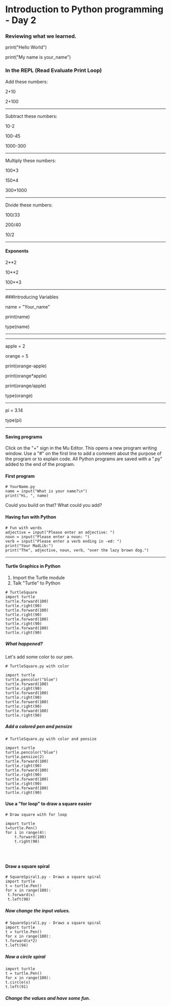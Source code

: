 # Introduction to Python programming - Day 2

### Reviewing what we learned. 

print("Hello World")

print("My name is your_name")

### In the REPL (Read Evaluate Print Loop)
Add these numbers:

2+10  

2+100  


***

Subtract these numbers:

10-2  

100-45  

1000-300

***

Multiply these numbers:

100*3  

150*4  

300*1000 


***

Divide these numbers:

100/33  

200/40 

10/2  


***

#### Exponents

2**2  

10**2  

100**3  


***

###Introducing Variables

name = "Your_name"

print(name)

type(name)

*** 


***

apple = 2  

orange = 5  

print(orange-apple)

print(orange*apple)

print(orange/apple)

type(orange)

***

pi = 3.14

type(pi)
***
#### Saving programs
Click on the "+" sign in the Mu Editor. This opens a new program writing window. Use a "#" on the first line to add a comment about the purpose of the program or to explain code. All Python programs are saved with a ".py" added to the end of the program. 

#### First program
```
# YourName.py
name = input("What is your name?\n")
print("Hi, ", name)

```
Could you build on that? What could you add? 

#### Having fun with Python
```
# Fun with words
adjective = input("Please enter an adjective: ")
noun = input("Please enter a noun: ")
verb = input("Please enter a verb ending in -ed: ")
print("Your MadLib:")
print("The", adjective, noun, verb, "over the lazy brown dog.")
```
---
#### Turtle Graphics in Python
1. Import the Turtle module
2. Talk "Turtle" to Python

```
# TurtleSquare
import turtle
turtle.forward(100)
turtle.right(90)
turtle.forward(100)
turtle.right(90)
turtle.forward(100)
turtle.right(90)
turtle.forward(100)
turtle.right(90)
```
##### What happened? 

Let's add some color to our pen.
```
# TurtleSquare.py with color

import turtle
turtle.pencolor("blue")
turtle.forward(100)
turtle.right(90)
turtle.forward(100)
turtle.right(90)
turtle.forward(100)
turtle.right(90)
turtle.forward(100)
turtle.right(90)
```
##### Add a colored pen and pensize
```
# TurtleSquare.py with color and pensize

import turtle
turtle.pencolor("blue")
turtle.pensize(2)
turtle.forward(100)
turtle.right(90)
turtle.forward(100)
turtle.right(90)
turtle.forward(100)
turtle.right(90)
turtle.forward(100)
turtle.right(90)
```
#### Use a "for loop" to draw a square easier
```
# Draw square with for loop

import turtle
t=turtle.Pen()
for i in range(4):
    t.forward(100)
    t.right(90)
    

    
```
#### Draw a square spiral

```
# SquareSpiral1.py - Draws a square spiral
import turtle
t = turtle.Pen()
for x in range(100):
 t.forward(x)
 t.left(90)
 ```
 ##### Now change the input values.
 ```
 # SquareSpiral1.py - Draws a square spiral
import turtle
t = turtle.Pen()
for x in range(100):
 t.forward(x*2)
 t.left(94)
 ```
 ##### Now a circle spiral
 ```
import turtle
t = turtle.Pen()
for x in range(100):
 t.circle(x)
 t.left(91)
 ```
 ##### Change the values and have some fun. 
 
 
    





